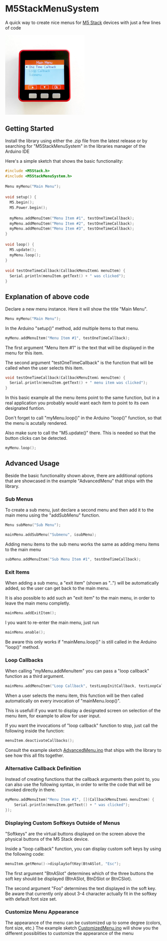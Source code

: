 # M5StackMenuSystem
A quick way to create nice menus for [M5 Stack](https://github.com/m5stack/m5stack) devices with just a few lines of code

<img src="https://github.com/chhorisberger/M5StackMenuSystem/blob/main/docs/picture.jpg" width="256">

## Getting Started
Install the library using either the .zip file from the latest release or by searching for "M5StackMenuSystem" in the libraries manager of the Arduino IDE

Here's a simple sketch that shows the basic functionality:

```c++
#include <M5Stack.h>
#include <M5StackMenuSystem.h> 

Menu myMenu("Main Menu");

void setup() {
  M5.begin();
  M5.Power.begin();
 
  myMenu.addMenuItem("Menu Item #1", testOneTimeCallback);
  myMenu.addMenuItem("Menu Item #2", testOneTimeCallback);
  myMenu.addMenuItem("Menu Item #3", testOneTimeCallback);
}

void loop() {
  M5.update();
  myMenu.loop();
}

void testOneTimeCallback(CallbackMenuItem& menuItem) {
  Serial.println(menuItem.getText() + " was clicked");
}
```
## Explanation of above code

Declare a new menu instance. Here it will show the title "Main Menu".
```c++
Menu myMenu("Main Menu");
```

In the Arduino "setup()" method, add multiple items to that menu.
```c++
myMenu.addMenuItem("Menu Item #1", testOneTimeCallback);
```
The first argument "Menu Item #1" is the text that will be displayed in the menu for this item.

The second argument "testOneTimeCallback" is the function that will be called when the user selects this item.

```c++
void testOneTimeCallback(CallbackMenuItem& menuItem) {
  Serial.println(menuItem.getText() + " menu item was clicked");
}
```
In this basic example all the menu items point to the same function, but in a real application you probably would want each item to point to its own designated funtion.

Don't forget to call "myMenu.loop()" in the Arduino "loop()" function, so that the menu is acutally rendered. 

Also make sure to call the "M5.update()" there. This is needed so that the button clicks can be detected.

```c++
myMenu.loop();
```



## Advanced Usage

Beside the basic functionality shown above, there are additional options that are showcased in the example "AdvancedMenu" that ships with the library.

### Sub Menus

To create a sub menu, just declare a second menu and then add it to the main menu using the "addSubMenu" function.

```c++
Menu subMenu("Sub Menu");
```

```c++
mainMenu.addSubMenu("Submenu", &subMenu);
```
Adding menu items to the sub menu works the same as adding menu items to the main menu

```c++
subMenu.addMenuItem("Sub Menu Item #1", testOneTimeCallback);
```

### Exit Items

When adding a sub menu, a "exit item" (shown as "..") will be automatically added, so the user can get back to the main menu.

It is also possible to add such an "exit item" to the main menu, in order to leave the main menu completly.

```c++
mainMenu.addExitItem();
```
I you want to re-enter the main menu, just run 

```c++
mainMenu.enable();
```

Be aware this only works if "mainMenu.loop()" is still called in the Arduino "loop()" method.

### Loop Callbacks

When calling "myMenu.addMenuItem" you can pass a "loop callback" function as a third argument.

```c++
mainMenu.addMenuItem("Loop Callback", testLoopInitCallback, testLoopCallback);
```

When a user selects the menu item, this function will be then called automatically on every invocation of "mainMenu.loop()".

This is usefull if you want to display a designated screen on selection of the menu item, for example to allow for user input.

If you want the invocations of "loop callback" function to stop, just call the following inside the function: 

```c++
menuItem.deactivateCallbacks();
```

Consult the example sketch [AdvancedMenu.ino](https://github.com/chhorisberger/M5StackMenuSystem/blob/main/examples/AdvancedMenu/AdvancedMenu.ino) that ships with the library to see how this all fits together.

### Alternative Callback Definition

Instead of creating functions that the callback arguments then point to, you can also use the following syntax, in order to write the code that will be invoked directly in there.

```c++
myMenu.addMenuItem("Menu Item #1", [](CallbackMenuItem& menuItem) {
	Serial.println(menuItem.getText() + " was clicked");
});
```

### Displaying Custom Softkeys Outside of Menus

"Softkeys" are the virtual buttons displayed on the screen above the physical buttons of the M5 Stack device.

Inside a "loop callback" function, you can display custom soft keys by using the following code:

```c++
menuItem.getMenu()->displaySoftKey(BtnASlot, "Esc");
```
The first argument "BtnASlot" determines which of the three buttons the soft key should be displayed (BtnASlot, BtnDSlot or BtnCSlot).

The second argument "Foo" determines the text displayed in the soft key. Be aware that currently only about 3-4 character actually fit in the softkey with default font size set.

### Customize Menu Appearance

The appearance of the menu can be customized up to some degree (colors, font size, etc.)
The example sketch [CustomizedMenu.ino](https://github.com/chhorisberger/M5StackMenuSystem/blob/main/examples/CustomizedMenu/CustomizedMenu.ino) will show you the different possiblities to customize the appearance of the menu

